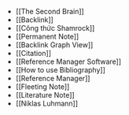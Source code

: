- [[The Second Brain]]
- [[Backlink]]
- [[Công thức Shamrock]]
- [[Permanent Note]]
- [[Backlink Graph View]]
- [[Citation]]
- [[Reference Manager Software]]
- [[How to use Bibliography]]
- [[Reference Manager]]
- [[Fleeting Note]]
- [[Literature Note]]
- [[Niklas Luhmann]]
